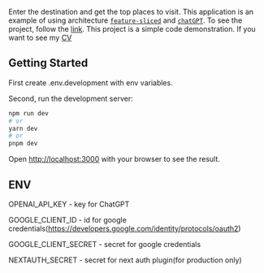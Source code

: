 Enter the destination and get the top places to visit. This application is an example of using architecture [`feature-sliced`](https://feature-sliced.design/) and [`chatGPT`](https://platform.openai.com/docs/introduction). To see the project, follow the [link](https://travel-planner-mu.vercel.app/login). This project is a simple code demonstration. If you want to see my [CV](https://docs.google.com/document/d/1mctluo9es_PQcvOSOGgQKwYjiMGAaex0sdh60AYTuEI/)

## Getting Started

First create .env.development with env variables.

Second, run the development server:

```bash
npm run dev
# or
yarn dev
# or
pnpm dev
```

Open [http://localhost:3000](http://localhost:3000) with your browser to see the result.


## ENV

OPENAI_API_KEY - key for ChatGPT

GOOGLE_CLIENT_ID - id for google credentials(https://developers.google.com/identity/protocols/oauth2)

GOOGLE_CLIENT_SECRET - secret for google credentials

NEXTAUTH_SECRET - secret for next auth plugin(for production only)

